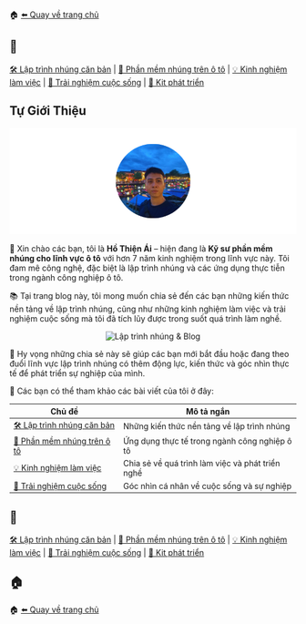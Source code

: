 🏠 [⬅️ Quay về trang chủ](/)

## 🔖
[🛠️ Lập trình nhúng căn bản](/embedded/) | [🚗 Phần mềm nhúng trên ô tô](/automotive/) | [💡 Kinh nghiệm làm việc](/blog/) | [🌱 Trải nghiệm cuộc sống](/blog/) | [🔌 Kit phát triển](/kits/)

## Tự Giới Thiệu
<p align="center">
  <img src="/assets/HoThienAi.png" alt="Ảnh đại diện của tôi" style="width: 100vw" />
</p>

👋 Xin chào các bạn, tôi là **Hồ Thiện Ái** – hiện đang là **Kỹ sư phần mềm nhúng cho lĩnh vực ô tô** với hơn 7 năm kinh nghiệm trong lĩnh vực này. Tôi đam mê công nghệ, đặc biệt là lập trình nhúng và các ứng dụng thực tiễn trong ngành công nghiệp ô tô.

📚 Tại trang blog này, tôi mong muốn chia sẻ đến các bạn những kiến thức nền tảng về lập trình nhúng, cũng như những kinh nghiệm làm việc và trải nghiệm cuộc sống mà tôi đã tích lũy được trong suốt quá trình làm nghề.


<p align="center">
  <img src="/assets/EmbeddedAndBlog.png" alt="Lập trình nhúng & Blog" style="width: 100vw" />
</p>

🚀 Hy vọng những chia sẻ này sẽ giúp các bạn mới bắt đầu hoặc đang theo đuổi lĩnh vực lập trình nhúng có thêm động lực, kiến thức và góc nhìn thực tế để phát triển sự nghiệp của mình.

📝 Các bạn có thể tham khảo các bài viết của tôi ở đây:

| Chủ đề                                   | Mô tả ngắn                                         |
|-------------------------------------------|----------------------------------------------------|
| [🛠️ Lập trình nhúng căn bản](/embedded/)           | Những kiến thức nền tảng về lập trình nhúng         |
| [🚗 Phần mềm nhúng trên ô tô](/automotive/)          | Ứng dụng thực tế trong ngành công nghiệp ô tô      |
| [💡 Kinh nghiệm làm việc](/blog/)              | Chia sẻ về quá trình làm việc và phát triển nghề   |
| [🌱 Trải nghiệm cuộc sống](/blog/)             | Góc nhìn cá nhân về cuộc sống và sự nghiệp         |

## 🔖
[🛠️ Lập trình nhúng căn bản](/embedded/) | [🚗 Phần mềm nhúng trên ô tô](/automotive/) | [💡 Kinh nghiệm làm việc](/blog/) | [🌱 Trải nghiệm cuộc sống](/blog/) | [🔌 Kit phát triển](/kits/)

## 🏠
🏠 [⬅️ Quay về trang chủ](/)
